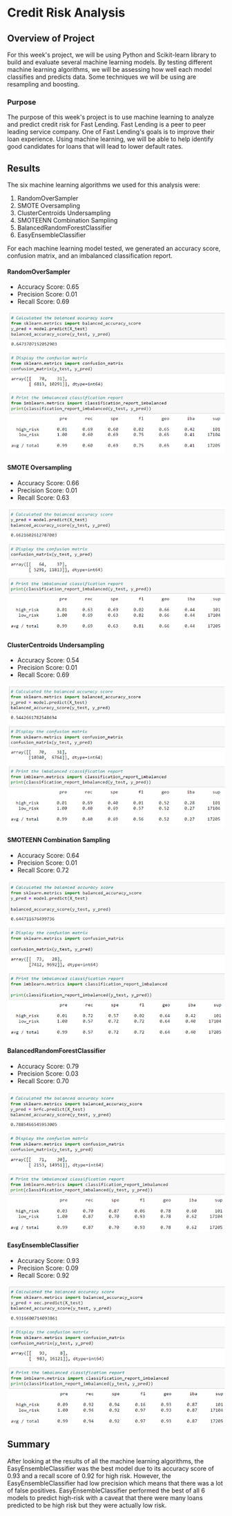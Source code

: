 # Credit Risk Analysis

## Overview of Project
For this week's project, we will be using Python and Scikit-learn library to build and evaluate several machine learning models. By testing different machine learning algorithms, we will be assessing how well each model classifies and predicts data. Some techniques we will be using are resampling and boosting.

### Purpose
The purpose of this week's project is to use machine learning to analyze and predict credit risk for Fast Lending. Fast Lending is a peer to peer leading service company. One of Fast Lending's goals is to improve their loan experience. Using machine learning, we will be able to help identify good candidates for loans that will lead to lower default rates.

## Results

The six machine learning algorithms we used for this analysis were:
1. RandomOverSampler
2. SMOTE Oversampling
3. ClusterCentroids Undersampling
4. SMOTEENN Combination Sampling
5. BalancedRandomForestClassifier
6. EasyEnsembleClassifier

For each machine learning model tested, we generated an accuracy score, confusion matrix, and an imbalanced classification report. 

#### RandomOverSampler
- Accuracy Score: 0.65
- Precision Score: 0.01
- Recall Score: 0.69

![RandomOverSampler](/Resources/RandomOverSampler.PNG)

#### SMOTE Oversampling
- Accuracy Score: 0.66
- Precision Score: 0.01
- Recall Score: 0.63

![SMOTE](/Resources/SMOTE.PNG)

#### ClusterCentroids Undersampling
- Accuracy Score: 0.54
- Precision Score: 0.01
- Recall Score: 0.69

![ClusterCentroids](/Resources/ClusterCentroids.PNG)

#### SMOTEENN Combination Sampling
- Accuracy Score: 0.64
- Precision Score: 0.01
- Recall Score: 0.72

![SMOTEENN](/Resources/SMOTEENN.PNG)

#### BalancedRandomForestClassifier
- Accuracy Score: 0.79
- Precision Score: 0.03
- Recall Score: 0.70

![BalancedRandomForestClassifier](/Resources/BalancedRandomForestClassifier.PNG)

#### EasyEnsembleClassifier
- Accuracy Score: 0.93
- Precision Score: 0.09
- Recall Score: 0.92

![EasyEnsembleClassifier](/Resources/EasyEnsembleClassifier.PNG)

## Summary

After looking at the results of all the machine learning algorithms, the EasyEnsembleClassifier was the best model due to its accuracy score of 0.93 and a recall score of 0.92 for high risk. However, the EasyEnsembleClassifier had low precision which means that there was a lot of false positives.  EasyEnsembleClassifier performed the best of all 6 models to predict high-risk with a caveat that there were many loans predicted to be high risk but they were actually low risk.